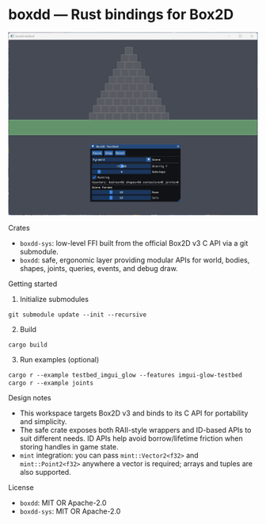 # boxdd — Rust bindings for Box2D

![boxdd](screenshots/boxdd.gif)

Crates
- `boxdd-sys`: low-level FFI built from the official Box2D v3 C API via a git submodule.
- `boxdd`: safe, ergonomic layer providing modular APIs for world, bodies, shapes, joints,
  queries, events, and debug draw.

Getting started
1) Initialize submodules
```
git submodule update --init --recursive
```
2) Build
```
cargo build
```
3) Run examples (optional)
```
cargo r --example testbed_imgui_glow --features imgui-glow-testbed
cargo r --example joints
```

Design notes
- This workspace targets Box2D v3 and binds to its C API for portability and simplicity.
- The safe crate exposes both RAII-style wrappers and ID-based APIs to suit different needs. ID
  APIs help avoid borrow/lifetime friction when storing handles in game state.
- `mint` integration: you can pass `mint::Vector2<f32>` and `mint::Point2<f32>` anywhere a vector
  is required; arrays and tuples are also supported.

License
- `boxdd`: MIT OR Apache-2.0
- `boxdd-sys`: MIT OR Apache-2.0

